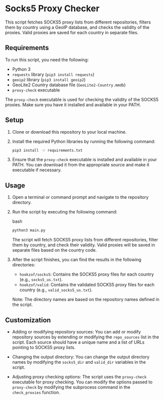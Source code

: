 # Socks5 Proxy Checker

This script fetches SOCKS5 proxy lists from different repositories, filters them by country using a GeoIP database, and checks the validity of the proxies. Valid proxies are saved for each country in separate files.

## Requirements

To run this script, you need the following:

- Python 3
- `requests` library (`pip3 install requests`)
- `geoip2` library (`pip3 install geoip2`)
- GeoLite2 Country database file (`GeoLite2-Country.mmdb`)
- `proxy-check` executable

The `proxy-check` executable is used for checking the validity of the SOCKS5 proxies. Make sure you have it installed and available in your PATH.

## Setup

1. Clone or download this repository to your local machine.

2. Install the required Python libraries by running the following command:

   ```bash
   pip3 install -r requirements.txt
	```

3.  Ensure that the `proxy-check` executable is installed and available in your PATH. You can download it from the appropriate source and make it executable if necessary.

Usage
-----

1.  Open a terminal or command prompt and navigate to the repository directory.
    
2.  Run the script by executing the following command:
    
    bash
    
    ```bash
    python3 main.py
	```

    The script will fetch SOCKS5 proxy lists from different repositories, filter them by country, and check their validity. Valid proxies will be saved in separate files based on the country code.

3.  After the script finishes, you can find the results in the following directories:
    
    *   `hookzof/socks5`: Contains the SOCKS5 proxy files for each country (e.g., `socks5_us.txt`).
    *   `hookzof/valid`: Contains the validated SOCKS5 proxy files for each country (e.g., `valid_socks5_us.txt`).
    
    Note: The directory names are based on the repository names defined in the script.
    

Customization
-------------

*   Adding or modifying repository sources: You can add or modify repository sources by extending or modifying the `repo_sources` list in the script. Each source should have a unique name and a list of URLs pointing to SOCKS5 proxy lists.
    
*   Changing the output directory: You can change the output directory names by modifying the `socks5_dir` and `valid_dir` variables in the script.
    
*   Adjusting proxy checking options: The script uses the `proxy-check` executable for proxy checking. You can modify the options passed to `proxy-check` by modifying the subprocess command in the `check_proxies` function.